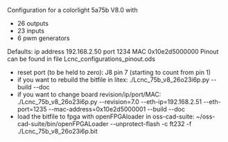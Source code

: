 Configuration for a colorlight 5a75b V8.0 with
- 26 outputs
- 23 inputs
- 6 pwm generators

Defaults: ip address 192.168.2.50 port 1234 MAC 0x10e2d5000000
Pinout can be found in file Lcnc_configurations_pinout.ods
- reset port (to be held to zero): J8 pin 7 (starting to count from pin 1)
- if you want to rebuild the bitfile in litex: ./Lcnc_75b_v8_26o23i6p.py --build --doc
- if you want to change board revision/ip/port/MAC: ./Lcnc_75b_v8_26o23i6p.py --revision=7.0 --eth-ip=192.168.2.51 --eth-port=1235 --mac-address=0x10e2d5000001 --build --doc
- load the bitfile to fpga with openFPGAloader in oss-cad-suite: ~/oss-cad-suite/bin/openFPGALoader --unprotect-flash -c ft232 -f ./Lcnc_75b_v8_26o23i6p.bit
